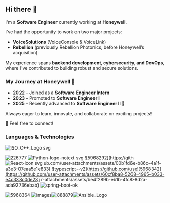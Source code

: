 ## Hi there 👋

I'm a **Software Engineer** currently working at **Honeywell**.  

I've had the opportunity to work on two major projects:  
- **VoiceSolutions** (VoiceConsole & VoiceLink)  
- **Rebellion** (previously Rebellion Photonics, before Honeywell’s acquisition)  

My experience spans **backend development, cybersecurity, and DevOps**, where I've contributed to building robust and secure solutions.  

### **My Journey at Honeywell 🚀**  
- **2022** – Joined as a **Software Engineer Intern**  
- **2023** – Promoted to **Software Engineer I**  
- **2025** – Recently advanced to **Software Engineer II** 🎉  

Always eager to learn, innovate, and collaborate on exciting projects!  

💬 Feel free to connect!  

### Languages & Technologies

![ISO_C++_Logo svg](https://github.com/user-attachments/assets/dabb671b-47f8-474c-bf86-1fc41e07f2a9)

![226777](https://github.com/user-attachments/assets/40746e4e-bb08-4ba1-85d0-514355a9505c)
![Python-logo-notext svg](https://github.com/user-attachments/assets/bfd67f64-958a-4a71-a88e-8513a812dd97)
![5968292](https://gith![React-icon svg](https://github.com/user-attachments/assets/20fb887f-07a8-4c2e-9ad1-bf77e1fdc416)
ub.com/user-attachments/assets/00b1fd6e-b86c-4a1f-a3e3-07eaa5e1e833)
![typescript--v2](https://github.com/use![5968342](https://github.com/user-attachments/assets/60cf8ba8-5268-4965-b033-e4c338c0de23)
r-attachments/assets/be4f289b-eb1b-4fc8-8d2a-ada92736ebab)
![spring-boot-ok](https://github.com/user-attachments/assets/e43573c7-606e-4a13-af6f-57228cad9094)

![5968364](https://github.com/user-attachments/assets/8a8dfafa-69b1-4373-8937-8eb986a518ac)
![images](https://github.com/user-attachments/assets/0bd60b9f-f6bc-4d8c-b521-9e19087bfe61)![888879](https://github.com/user-attachments/assets/fdb349aa-574c-45a1-b0d6-30b19c5f5bb1)![Ansible_Logo](https://github.com/user-attachments/assets/3bc75878-8bd4-4a4a-a6b8-8d85552c04ed)



<!--
**mario-sastre/mario-sastre** is a ✨ _special_ ✨ repository because its `README.md` (this file) appears on your GitHub profile.

Here are some ideas to get you started:

- 🔭 I’m currently working on ...
- 🌱 I’m currently learning ...
- 👯 I’m looking to collaborate on ...
- 🤔 I’m looking for help with ...
- 💬 Ask me about ...
- 📫 How to reach me: ...
- 😄 Pronouns: ...
- ⚡ Fun fact: ...
-->
